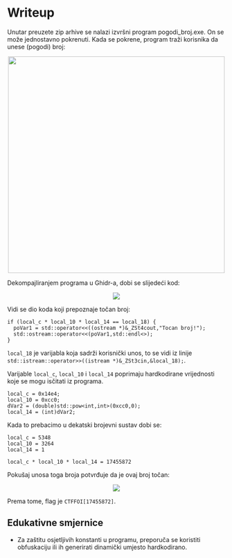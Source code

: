 # Writeup
Unutar preuzete zip arhive se nalazi izvršni program pogodi_broj.exe. 
On se može jednostavno pokrenuti.
Kada se pokrene, program traži korisnika da unese (pogodi) broj:

<p align="center">
 <a href="https://github.com/user-attachments/assets/443d64c8-cc0f-491d-a6de-e17f5e2a914d?raw=true" target="_blank">
  <img src="https://github.com/user-attachments/assets/443d64c8-cc0f-491d-a6de-e17f5e2a914d" width="500"/>
  <a/>
<p/>

Dekompajliranjem programa u Ghidr-a, dobi se slijedeći kod:


<p align="center">
 <a href="https://github.com/user-attachments/assets/dc025d35-bae5-4ae9-b303-c730916e246e?raw=true" target="_blank">
  <img src="https://github.com/user-attachments/assets/dc025d35-bae5-4ae9-b303-c730916e246e"/>
  <a/>
<p/>


Vidi se dio koda koji prepoznaje točan broj:

```
if (local_c * local_10 * local_14 == local_18) {
  poVar1 = std::operator<<((ostream *)&_ZSt4cout,"Tocan broj!");
  std::ostream::operator<<(poVar1,std::endl<>);
}
```

```local_18``` je varijabla koja sadrži korisnički unos, to se vidi iz linije ```std::istream::operator>>((istream *)&_ZSt3cin,&local_18);```.


Varijable ```local_c```, ```local_10``` i ```local_14``` poprimaju hardkodirane vrijednosti koje se mogu isčitati iz programa.

```
local_c = 0x14e4;
local_10 = 0xcc0;
dVar2 = (double)std::pow<int,int>(0xcc0,0);
local_14 = (int)dVar2;
```

Kada to prebacimo u dekatski brojevni sustav dobi se:

```
local_c = 5348
local_10 = 3264
local_14 = 1

local_c * local_10 * local_14 = 17455872
```


Pokušaj unosa toga broja potvrđuje da je ovaj broj točan:

<p align="center">
 <a href="https://github.com/user-attachments/assets/b4589395-c057-46cc-82a8-0cce18b0b56e?raw=true" target="_blank">
  <img src="https://github.com/user-attachments/assets/b4589395-c057-46cc-82a8-0cce18b0b56e"/>
  <a/>
<p/>

Prema tome, flag je ```CTFFOI[17455872]```.



## Edukativne smjernice
- Za zaštitu osjetljivih konstanti u programu, preporuča se koristiti obfuskaciju ili ih generirati dinamički umjesto hardkodirano.
